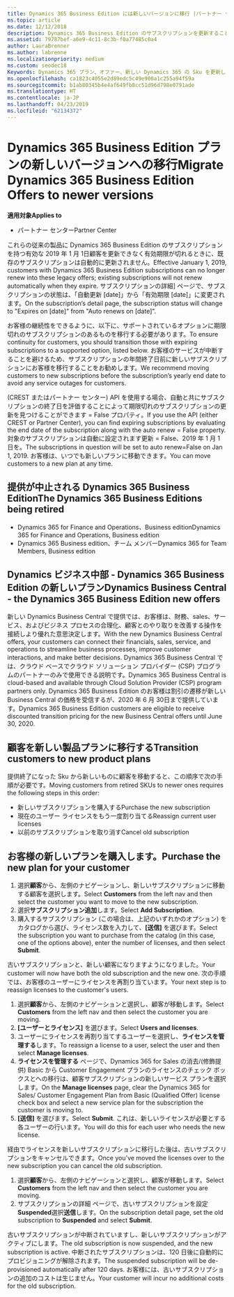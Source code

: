 ```yaml
---
title: Dynamics 365 Business Edition には新しいバージョンに移行 |パートナー センター
ms.topic: article
ms.date: 12/12/2018
description: Dynamics 365 Business Edition のサブスクリプションを更新することが不要になったことができます。
ms.assetid: 79787bef-a6e9-4c11-8c3b-f0a77485c0a4
author: LauraBrenner
ms.author: labrenne
ms.localizationpriority: medium
ms.custom: seodec18
Keywords: Dynamics 365 プラン、オファー、新しい Dynamics 365 の Sku を更新します。
ms.openlocfilehash: ca1823c4055e2d89edc5c49e900a1c255a94f59a
ms.sourcegitcommit: b1ab80345b4e4af649fb8cc51d96d798e0791ade
ms.translationtype: HT
ms.contentlocale: ja-JP
ms.lasthandoff: 04/23/2019
ms.locfileid: "62134372"
---
```

# <a name="migrate-dynamics-365-business-edition-offers-to-newer-versions"></a><span data-ttu-id="ad631-104">Dynamics 365 Business Edition プランの新しいバージョンへの移行</span><span class="sxs-lookup"><span data-stu-id="ad631-104">Migrate Dynamics 365 Business Edition Offers to newer versions</span></span> 

<span data-ttu-id="ad631-105">**適用対象**</span><span class="sxs-lookup"><span data-stu-id="ad631-105">**Applies to**</span></span>

- <span data-ttu-id="ad631-106">パートナー センター</span><span class="sxs-lookup"><span data-stu-id="ad631-106">Partner Center</span></span>

<span data-ttu-id="ad631-107">これらの従来の製品に Dynamics 365 Business Edition のサブスクリプションを持つ有効な 2019 年 1 月 1日顧客を更新できなく有効期限が切れるときに、既存のサブスクリプションは自動的に更新されません。</span><span class="sxs-lookup"><span data-stu-id="ad631-107">Effective January 1, 2019, customers with Dynamics 365 Business Edition subscriptions can no longer renew into these legacy offers; existing subscriptions will not renew automatically when they expire.</span></span> <span data-ttu-id="ad631-108">サブスクリプションの詳細] ページで、サブスクリプションの状態は、「自動更新 [date]」から「有効期限 [date]」に変更されます。</span><span class="sxs-lookup"><span data-stu-id="ad631-108">On the subscription’s detail page, the subscription status will change to "Expires on [date]" from "Auto renews on [date]".</span></span>

<span data-ttu-id="ad631-109">お客様の継続性をできるように、以下に、サポートされているオプションに期限切れのサブスクリプションのあるものを移行する必要があります。</span><span class="sxs-lookup"><span data-stu-id="ad631-109">To ensure continuity for customers, you should transition those with expiring subscriptions to a supported option, listed below.</span></span> <span data-ttu-id="ad631-110">お客様のサービスが中断することを避けるため、サブスクリプションの年間終了日前に新しいサブスクリプションにお客様を移行することをお勧めします。</span><span class="sxs-lookup"><span data-stu-id="ad631-110">We recommend moving customers to new subscriptions before the subscription’s yearly end date to avoid any service outages for customers.</span></span>

<span data-ttu-id="ad631-111">(CREST またはパートナー センター) API を使用する場合、自動と共にサブスクリプションの終了日を評価することによって期限切れのサブスクリプションの更新を見つけることができます = False プロパティ。</span><span class="sxs-lookup"><span data-stu-id="ad631-111">If you use the API (either CREST or Partner Center), you can find expiring subscriptions by evaluating the end date of the subscription along with the auto renew = False property.</span></span> <span data-ttu-id="ad631-112">対象のサブスクリプションは自動に設定されます更新 = False、2019 年 1 月 1 日を。</span><span class="sxs-lookup"><span data-stu-id="ad631-112">The subscriptions in question will be set to auto renew=False on Jan 1, 2019.</span></span> <span data-ttu-id="ad631-113">お客様は、いつでも新しいプランに移動できます。</span><span class="sxs-lookup"><span data-stu-id="ad631-113">You can move customers to a new plan at any time.</span></span> 

## <a name="the-dynamics-365-business-editions-being-retired"></a><span data-ttu-id="ad631-114">提供が中止される Dynamics 365 Business Edition</span><span class="sxs-lookup"><span data-stu-id="ad631-114">The Dynamics 365 Business Editions being retired</span></span>

- <span data-ttu-id="ad631-115">Dynamics 365 for Finance and Operations、Business edition</span><span class="sxs-lookup"><span data-stu-id="ad631-115">Dynamics 365 for Finance and Operations, Business edition</span></span>
- <span data-ttu-id="ad631-116">Dynamics 365 Business edition、チーム メンバー</span><span class="sxs-lookup"><span data-stu-id="ad631-116">Dynamics 365 for Team Members, Business edition</span></span>

## <a name="dynamics-business-central---the-dynamics-365-business-edition-new-offers"></a><span data-ttu-id="ad631-117">Dynamics ビジネス中部 - Dynamics 365 Business Edition の新しいプラン</span><span class="sxs-lookup"><span data-stu-id="ad631-117">Dynamics Business Central - the Dynamics 365 Business Edition new offers</span></span>

<span data-ttu-id="ad631-118">新しい Dynamics Business Central で提供では、お客様は、財務、sales、サービス、およびビジネス プロセスの合理化、顧客とのやり取りを改善する操作を接続しより優れた意思決定します。</span><span class="sxs-lookup"><span data-stu-id="ad631-118">With the new Dynamics Business Central offers, your customers can connect their financials, sales, service, and operations to streamline business processes, improve customer interactions, and make better decisions.</span></span> <span data-ttu-id="ad631-119">Dynamics 365 Business Central では、クラウド ベースでクラウド ソリューション プロバイダー (CSP) プログラムのパートナーのみで使用できる説明です。</span><span class="sxs-lookup"><span data-stu-id="ad631-119">Dynamics 365 Business Central is cloud-based and available through Cloud Solution Provider (CSP) program partners only.</span></span>
<span data-ttu-id="ad631-120">Dynamics 365 Business Edition のお客様は割引の遷移が新しい Business Central の価格を受信するが、2020 年 6 月 30日まで提供しています。</span><span class="sxs-lookup"><span data-stu-id="ad631-120">Dynamics 365 Business Edition customers are eligible to receive discounted transition pricing for the new Business Central offers until June 30, 2020.</span></span>

## <a name="transition-customers-to-new-product-plans"></a><span data-ttu-id="ad631-121">顧客を新しい製品プランに移行する</span><span class="sxs-lookup"><span data-stu-id="ad631-121">Transition customers to new product plans</span></span>

 <span data-ttu-id="ad631-122">提供終了になった Sku から新しいものに顧客を移動すると、この順序で次の手順が必要です。</span><span class="sxs-lookup"><span data-stu-id="ad631-122">Moving customers from retired SKUs to newer ones requires the following steps in this order:</span></span>

- <span data-ttu-id="ad631-123">新しいサブスクリプションを購入する</span><span class="sxs-lookup"><span data-stu-id="ad631-123">Purchase the new subscription</span></span>
- <span data-ttu-id="ad631-124">現在のユーザー ライセンスをもう一度割り当てる</span><span class="sxs-lookup"><span data-stu-id="ad631-124">Reassign current user licenses</span></span>
- <span data-ttu-id="ad631-125">以前のサブスクリプションを取り消す</span><span class="sxs-lookup"><span data-stu-id="ad631-125">Cancel old subscription</span></span>

## <a name="purchase-the-new-plan-for-your-customer"></a><span data-ttu-id="ad631-126">お客様の新しいプランを購入します。</span><span class="sxs-lookup"><span data-stu-id="ad631-126">Purchase the new plan for your customer</span></span>

1. <span data-ttu-id="ad631-127">選択**顧客**から、左側のナビゲーションし、新しいサブスクリプションに移動する顧客を選択します。</span><span class="sxs-lookup"><span data-stu-id="ad631-127">Select **Customers** from the left nav and then select the customer you want to move to the new subscription.</span></span>
2. <span data-ttu-id="ad631-128">選択**サブスクリプション追加**します。</span><span class="sxs-lookup"><span data-stu-id="ad631-128">Select **Add Subscription**.</span></span>
3. <span data-ttu-id="ad631-129">購入するサブスクリプション (この場合は、上記のいずれかのオプション) をカタログから選び、ライセンス数を入力して、**[送信]** を選びます。</span><span class="sxs-lookup"><span data-stu-id="ad631-129">Select the subscription you want to purchase from the catalog (in this case, one of the options above), enter the number of licenses, and then select **Submit**.</span></span> 

<span data-ttu-id="ad631-130">古いサブスクリプションと、新しい顧客になりますようになりました。</span><span class="sxs-lookup"><span data-stu-id="ad631-130">Your customer will now have both the old subscription and the new one.</span></span> <span data-ttu-id="ad631-131">次の手順では、お客様のユーザーにライセンスを再割り当ています。</span><span class="sxs-lookup"><span data-stu-id="ad631-131">Your next step is to reassign licenses to the customer's users.</span></span>

1. <span data-ttu-id="ad631-132">選択**顧客**から、左側のナビゲーションと選択し、顧客が移動します。</span><span class="sxs-lookup"><span data-stu-id="ad631-132">Select **Customers** from the left nav and then select the customer you are moving.</span></span>
2. <span data-ttu-id="ad631-133">**[ユーザーとライセンス]** を選びます。</span><span class="sxs-lookup"><span data-stu-id="ad631-133">Select **Users and licenses**.</span></span>
3. <span data-ttu-id="ad631-134">ユーザーにライセンスを再割り当てするユーザーを選択し、**ライセンスを管理する**します。</span><span class="sxs-lookup"><span data-stu-id="ad631-134">To reassign a license to a user, select the user and then select **Manage licenses**.</span></span> 
4. <span data-ttu-id="ad631-135">**ライセンスを管理する** ページで、Dynamics 365 for Sales の消去/(修飾提供) Basic から Customer Engagement プランのライセンスのチェック ボックスとへの移行は、顧客サブスクリプションの新しいサービス プランを選択します。</span><span class="sxs-lookup"><span data-stu-id="ad631-135">On the **Manage licenses** page, clear the Dynamics 365 for Sales/ Customer Engagement Plan from Basic (Qualified Offer) license check box and select a new service plan for the subscription the customer is moving to.</span></span> 
5. <span data-ttu-id="ad631-136">**[送信]** を選びます。</span><span class="sxs-lookup"><span data-stu-id="ad631-136">Select **Submit**.</span></span> <span data-ttu-id="ad631-137">これは、新しいライセンスが必要とする各ユーザーの行います。</span><span class="sxs-lookup"><span data-stu-id="ad631-137">You will do this for each user who needs the new license.</span></span> 

<span data-ttu-id="ad631-138">経由でライセンスを新しいサブスクリプションに移行した後は、古いサブスクリプションをキャンセルできます。</span><span class="sxs-lookup"><span data-stu-id="ad631-138">Once you've moved the licenses over to the new subscription you can cancel the old subscription.</span></span> 

1. <span data-ttu-id="ad631-139">選択**顧客**から、左側のナビゲーションと選択し、顧客が移動します。</span><span class="sxs-lookup"><span data-stu-id="ad631-139">Select **Customers** from the left nav and then select the customer you are moving.</span></span>
2. <span data-ttu-id="ad631-140">サブスクリプションの詳細 ページで、古いサブスクリプションを設定**Suspended**選択**送信**します。</span><span class="sxs-lookup"><span data-stu-id="ad631-140">On the subscription detail page, set the old subscription to **Suspended** and select **Submit**.</span></span>

<span data-ttu-id="ad631-141">古いサブスクリプションが中断されていますし、新しいサブスクリプションがアクティブにします。</span><span class="sxs-lookup"><span data-stu-id="ad631-141">The old subscription is now suspended, and the new subscription is active.</span></span> <span data-ttu-id="ad631-142">中断されたサブスクリプションは、120 日後に自動的にプロビジョニングが解除されます。</span><span class="sxs-lookup"><span data-stu-id="ad631-142">The suspended subscription will be de-provisioned automatically after 120 days.</span></span> <span data-ttu-id="ad631-143">お客様には、古いサブスクリプションの追加のコストは生じません。</span><span class="sxs-lookup"><span data-stu-id="ad631-143">Your customer will incur no additional costs for the old subscription.</span></span>